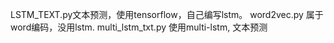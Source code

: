  LSTM_TEXT.py文本预测，使用tensorflow，自己编写lstm。
 word2vec.py 属于word编码，没用lstm.
 multi_lstm_txt.py 使用multi-lstm, 文本预测
